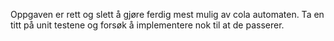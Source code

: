 Oppgaven er rett og slett å gjøre ferdig mest mulig av cola automaten. Ta en titt på unit testene og forsøk å implementere nok til at de passerer. 